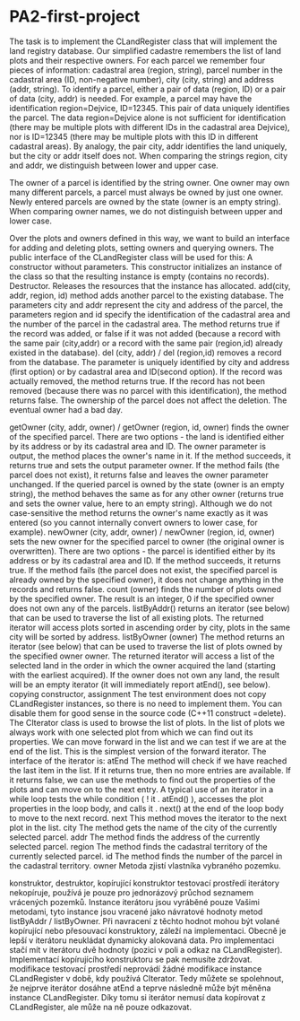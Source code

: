 # PA2-first-project
The task is to implement the CLandRegister class that will implement the land registry database.
Our simplified cadastre remembers the list of land plots and their respective owners. For each parcel we remember four pieces of information: cadastral area (region, string), parcel number in the cadastral area (ID, non-negative number), city (city, string) and address (addr, string). To identify a parcel, either a pair of data (region, ID) or a pair of data (city, addr) is needed. For example, a parcel may have the identification region=Dejvice, ID=12345. This pair of data uniquely identifies the parcel. The data region=Dejvice alone is not sufficient for identification (there may be multiple plots with different IDs in the cadastral area Dejvice), nor is ID=12345 (there may be multiple plots with this ID in different cadastral areas). By analogy, the pair city, addr identifies the land uniquely, but the city or addr itself does not. When comparing the strings region, city and addr, we distinguish between lower and upper case.

The owner of a parcel is identified by the string owner. One owner may own many different parcels, a parcel must always be owned by just one owner. Newly entered parcels are owned by the state (owner is an empty string). When comparing owner names, we do not distinguish between upper and lower case.

Over the plots and owners defined in this way, we want to build an interface for adding and deleting plots, setting owners and querying owners. The public interface of the CLandRegister class will be used for this:
A constructor without parameters.
  This constructor initializes an instance of the class so that the resulting instance is empty (contains no records).
Destructor.
  Releases the resources that the instance has allocated.
add(city, addr, region, id)
  method adds another parcel to the existing database. The parameters city and addr represent the city and address of the parcel, the parameters region and id specify the identification of the cadastral area and the number of the parcel in the cadastral area. The method     returns true if the record was added, or false if it was not added (because a record with the same pair (city,addr) or a record with the same pair (region,id) already existed in the database).
del (city, addr) / del (region,id)
  removes a record from the database. The parameter is uniquely identified by city and address (first option) or by cadastral area and ID(second option). If the record was actually removed, the method returns true. If the record has not been removed (because there was no    parcel with this identification), the method returns false. The ownership of the parcel does not affect the deletion. The eventual owner had a bad day.

getOwner (city, addr, owner) / getOwner (region, id, owner)
    finds the owner of the specified parcel. There are two options - the land is identified either by its address or by its cadastral area and ID. The owner parameter is output, the method places the owner's name in it. If the method succeeds, it returns true and sets the     output parameter owner. If the method fails (the parcel does not exist), it returns false and leaves the owner parameter unchanged. If the queried parcel is owned by the state (owner is an empty string), the method behaves the same as for any other owner (returns true     and sets the owner value, here to an empty string). Although we do not case-sensitive the method returns the owner's name exactly as it was entered (so you cannot internally convert owners to lower case, for example).
newOwner (city, addr, owner) / newOwner (region, id, owner)
    sets the new owner for the specified parcel to owner (the original owner is overwritten). There are two options - the parcel is identified either by its address or by its cadastral area and ID. If the method succeeds, it returns true. If the method fails (the parcel       does not exist, the specified parcel is already owned by the specified owner), it does not change anything in the records and returns false.
count (owner)
    finds the number of plots owned by the specified owner. The result is an integer, 0 if the specified owner does not own any of the parcels.
listByAddr()
    returns an iterator (see below) that can be used to traverse the list of all existing plots. The returned iterator will access plots sorted in ascending order by city, plots in the same city will be sorted by address.
listByOwner (owner)
    The method returns an iterator (see below) that can be used to traverse the list of plots owned by the specified owner owner. The returned iterator will access a list of the selected land in the order in which the owner acquired the land (starting with the earliest       acquired). If the owner does not own any land, the result will be an empty iterator (it will immediately report atEnd(), see below).
      copying constructor, assignment
The test environment does not copy CLandRegister instances, so there is no need to implement them. You can disable them for good sense in the source code (C++11 construct =delete).
The CIterator class is used to browse the list of plots. In the list of plots we always work with one selected plot from which we can find out its properties. We can move forward in the list and we can test if we are at the end of the list. This is the simplest version of the forward iterator. The interface of the iterator is:
atEnd
    The method will check if we have reached the last item in the list. If it returns true, then no more entries are available. If it returns false, we can use the methods to find out the properties of the plots and can move on to the next entry. A typical use of an         iterator in a while loop tests the while condition ( ! it . atEnd() ), accesses the plot properties in the loop body, and calls it . next() at the end of the loop body to move to the next record.
next
    This method moves the iterator to the next plot in the list.
city
    The method gets the name of the city of the currently selected parcel.
addr
    The method finds the address of the currently selected parcel.
region
    The method finds the cadastral territory of the currently selected parcel.
id
    The method finds the number of the parcel in the cadastral territory.
owner
  Metoda zjistí vlastníka vybraného pozemku.

konstruktor, destruktor, kopírující konstruktor
testovací prostředí iterátory nekopíruje, používá je pouze pro jednorázový průchod seznamem vrácených pozemků. Instance iterátoru jsou vyráběné pouze Vašimi metodami, tyto instance jsou vracené jako návratové hodnoty metod listByAddr / listByOwner. Při navracení z těchto hodnot mohou být volané kopírující nebo přesouvací konstruktory, záleží na implementaci. Obecně je lepší v iterátoru neukládat dynamicky alokovaná data. Pro implementaci stačí mít v iterátoru dvě hodnoty (pozici v poli a odkaz na CLandRegister). Implementací kopírujícího konstruktoru se pak nemusíte zdržovat.
modifikace
testovací prostředí neprovádí žádné modifikace instance CLandRegister v době, kdy používá CIterator. Tedy můžete se spolehnout, že nejprve iterátor dosáhne atEnd a teprve následně může být měněna instance CLandRegister. Díky tomu si iterátor nemusí data kopírovat z CLandRegister, ale může na ně pouze odkazovat.    

